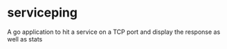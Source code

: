 # serviceping
A go application to hit a service on a TCP port and display the response as well as stats
